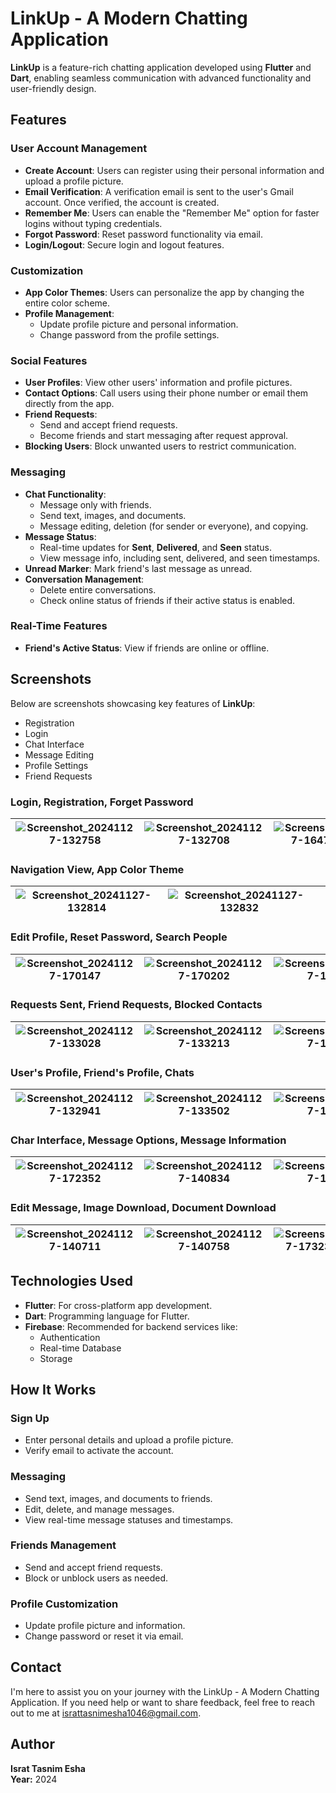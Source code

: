 # LinkUp - A Modern Chatting Application

**LinkUp** is a feature-rich chatting application developed using **Flutter** and **Dart**, enabling seamless communication with advanced functionality and user-friendly design.

## Features

### User Account Management
- **Create Account**: Users can register using their personal information and upload a profile picture.
- **Email Verification**: A verification email is sent to the user's Gmail account. Once verified, the account is created.
- **Remember Me**: Users can enable the "Remember Me" option for faster logins without typing credentials.
- **Forgot Password**: Reset password functionality via email.
- **Login/Logout**: Secure login and logout features.

### Customization
- **App Color Themes**: Users can personalize the app by changing the entire color scheme.
- **Profile Management**: 
  - Update profile picture and personal information.
  - Change password from the profile settings.

### Social Features
- **User Profiles**: View other users' information and profile pictures.
- **Contact Options**: Call users using their phone number or email them directly from the app.
- **Friend Requests**:
  - Send and accept friend requests.
  - Become friends and start messaging after request approval.
- **Blocking Users**: Block unwanted users to restrict communication.

### Messaging
- **Chat Functionality**:
  - Message only with friends.
  - Send text, images, and documents.
  - Message editing, deletion (for sender or everyone), and copying.
- **Message Status**:
  - Real-time updates for **Sent**, **Delivered**, and **Seen** status.
  - View message info, including sent, delivered, and seen timestamps.
- **Unread Marker**: Mark friend's last message as unread.
- **Conversation Management**:
  - Delete entire conversations.
  - Check online status of friends if their active status is enabled.

### Real-Time Features
- **Friend's Active Status**: View if friends are online or offline.

## Screenshots

Below are screenshots showcasing key features of **LinkUp**:
- Registration
- Login
- Chat Interface
- Message Editing
- Profile Settings
- Friend Requests

### Login, Registration, Forget Password

| ![Screenshot_20241127-132758](https://github.com/user-attachments/assets/0bb52e54-808b-4df9-919d-9dcaf67d2057) | ![Screenshot_20241127-132708](https://github.com/user-attachments/assets/5d8574d8-773e-43b5-966b-254600c84525) | ![Screenshot_20241127-164724_Gmail](https://github.com/user-attachments/assets/7faa77e8-4149-4aef-98cf-b40fc82d11da) |
|---|---|---|

### Navigation View, App Color Theme

| ![Screenshot_20241127-132814](https://github.com/user-attachments/assets/e4c5c686-0528-48d3-b87f-b9f9c12fd817) | ![Screenshot_20241127-132832](https://github.com/user-attachments/assets/4357e2fa-9870-42c4-99d3-6da0da489e2e) |  |
|---|---|---|

### Edit Profile, Reset Password, Search People

| ![Screenshot_20241127-170147](https://github.com/user-attachments/assets/7ea0a3bd-7941-403b-8a98-2cef5187f33a) | ![Screenshot_20241127-170202](https://github.com/user-attachments/assets/3ae815b9-1546-479f-bb13-4173dd919b28) | ![Screenshot_20241127-132921](https://github.com/user-attachments/assets/0fdfd132-50f8-418f-9b4e-b228cb7c7da6) |
|---|---|---|

### Requests Sent, Friend Requests, Blocked Contacts

| ![Screenshot_20241127-133028](https://github.com/user-attachments/assets/99409a75-e740-47b0-b32d-30034a0ca37b) | ![Screenshot_20241127-133213](https://github.com/user-attachments/assets/e175809f-95f2-42cf-b8f5-34c58a21d34e) | ![Screenshot_20241127-133155](https://github.com/user-attachments/assets/c415b410-b1e4-4e92-a5ba-caaed2c9d215) |
|---|---|---|

### User's Profile, Friend's Profile, Chats

| ![Screenshot_20241127-132941](https://github.com/user-attachments/assets/e0aa2f08-d957-482a-af2e-284b19f82fdd) | ![Screenshot_20241127-133502](https://github.com/user-attachments/assets/d52faee5-a76e-415f-b260-dfa80475a98d) | ![Screenshot_20241127-171423](https://github.com/user-attachments/assets/938627aa-6e20-4d10-986a-3e4de74d0632) |
|---|---|---|

### Char Interface, Message Options, Message Information

| ![Screenshot_20241127-172352](https://github.com/user-attachments/assets/1048016a-4004-48fe-a6a3-19c8e1c58860) | ![Screenshot_20241127-140834](https://github.com/user-attachments/assets/b063dcb7-feb7-4c37-af32-f6769e77cdba) | ![Screenshot_20241127-140815](https://github.com/user-attachments/assets/5e8c3fe7-1e0a-4a7f-b70f-228e4be88bac) |
|---|---|---|

### Edit Message, Image Download, Document Download

| ![Screenshot_20241127-140711](https://github.com/user-attachments/assets/aee3a285-5da4-4d72-a55d-b21f21ec16ce) | ![Screenshot_20241127-140758](https://github.com/user-attachments/assets/025f2f44-2b11-4ac5-9420-13a8e99b8f60) | ![Screenshot_20241127-173234_Chrome](https://github.com/user-attachments/assets/a745a60d-7502-4d00-94c5-d09eef4da2b1) |
|---|---|---|


## Technologies Used

- **Flutter**: For cross-platform app development.
- **Dart**: Programming language for Flutter.
- **Firebase**: Recommended for backend services like:
  - Authentication
  - Real-time Database
  - Storage

## How It Works

### Sign Up
- Enter personal details and upload a profile picture.
- Verify email to activate the account.

### Messaging
- Send text, images, and documents to friends.
- Edit, delete, and manage messages.
- View real-time message statuses and timestamps.

### Friends Management
- Send and accept friend requests.
- Block or unblock users as needed.

### Profile Customization
- Update profile picture and information.
- Change password or reset it via email.

## Contact

I'm here to assist you on your journey with the LinkUp - A Modern Chatting Application. If you need help or want to share feedback, feel free to reach out to me at [israttasnimesha1046@gmail.com](mailto:israttasnimesha1046@gmail.com).

## Author

**Israt Tasnim Esha**  
**Year:** 2024
